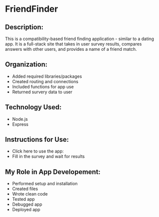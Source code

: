 # FriendFinder

## Description: 
This is a compatibility-based friend finding application - similar to a dating app. It is a full-stack site that takes in user survey results, compares answers with other users, and provides a name of a friend match.

## Organization: 
* Added required libraries/packages
* Created routing and connections
* Included functions for app use
* Returned survery data to user

## Technology Used:
* Node.js
* Express

## Instructions for Use:

* Click here to use the app:
* Fill in the survey and wait for results 

## My Role in App Developement: 
* Performed setup and installation
* Created files
* Wrote clean code
* Tested app
* Debugged app
* Deployed app
